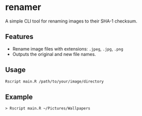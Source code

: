 # renamer

A simple CLI tool for renaming images to their SHA-1 checksum.

## Features

- Rename image files with extensions: `.jpeg`, `.jpg`, `.png`
- Outputs the original and new file names.

## Usage

```sh
Rscript main.R /path/to/your/image/directory
```

## Example

```
> Rscript main.R ~/Pictures/Wallpapers

```
